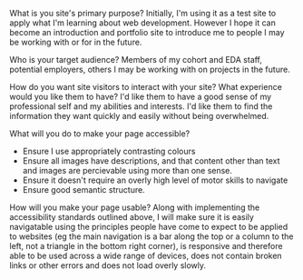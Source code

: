  What is you site's primary purpose?
 Initially, I'm using it as a test site to apply what I'm learning about web development. However I hope it can become an introduction and portfolio site to introduce me to people I may be working with or for in the future.

 Who is your target audience?
 Members of my cohort and EDA staff, potential employers, others I may be working with on projects in the future.
 
 How do you want site visitors to interact with your site? What experience would you like them to have?
 I'd like them to have a good sense of my professional self and my abilities and interests. I'd like them to find the information they want quickly and easily without being overwhelmed.
 
 What will you do to make your page accessible?
 - Ensure I use appropriately contrasting colours
 - Ensure all images have descriptions, and that content other than text and images are percievable using more than one sense.
 - Ensure it doesn't require an overly high level of motor skills to navigate
 - Ensure good semantic structure.
 
 How will you make your page usable?
 Along with implementing the accessibility standards outlined above, I will make sure it is easily navigatable using the principles people have come to expect to be applied to websites (eg the main navigation is a bar along the top or a column to the left, not a triangle in the bottom right corner), is responsive and therefore able to be used across a wide range of devices, does not contain broken links or other errors and does not load overly slowly.
